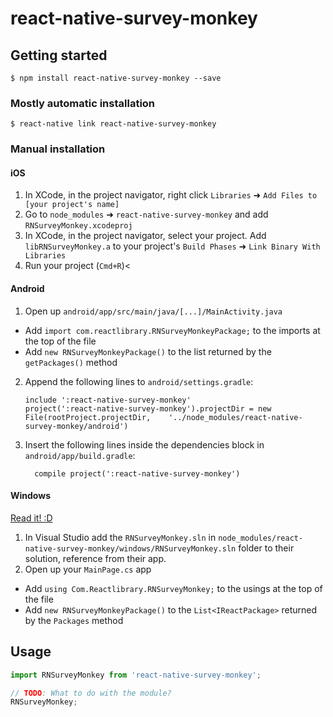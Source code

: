 
# react-native-survey-monkey

## Getting started

`$ npm install react-native-survey-monkey --save`

### Mostly automatic installation

`$ react-native link react-native-survey-monkey`

### Manual installation


#### iOS

1. In XCode, in the project navigator, right click `Libraries` ➜ `Add Files to [your project's name]`
2. Go to `node_modules` ➜ `react-native-survey-monkey` and add `RNSurveyMonkey.xcodeproj`
3. In XCode, in the project navigator, select your project. Add `libRNSurveyMonkey.a` to your project's `Build Phases` ➜ `Link Binary With Libraries`
4. Run your project (`Cmd+R`)<

#### Android

1. Open up `android/app/src/main/java/[...]/MainActivity.java`
  - Add `import com.reactlibrary.RNSurveyMonkeyPackage;` to the imports at the top of the file
  - Add `new RNSurveyMonkeyPackage()` to the list returned by the `getPackages()` method
2. Append the following lines to `android/settings.gradle`:
  	```
  	include ':react-native-survey-monkey'
  	project(':react-native-survey-monkey').projectDir = new File(rootProject.projectDir, 	'../node_modules/react-native-survey-monkey/android')
  	```
3. Insert the following lines inside the dependencies block in `android/app/build.gradle`:
  	```
      compile project(':react-native-survey-monkey')
  	```

#### Windows
[Read it! :D](https://github.com/ReactWindows/react-native)

1. In Visual Studio add the `RNSurveyMonkey.sln` in `node_modules/react-native-survey-monkey/windows/RNSurveyMonkey.sln` folder to their solution, reference from their app.
2. Open up your `MainPage.cs` app
  - Add `using Com.Reactlibrary.RNSurveyMonkey;` to the usings at the top of the file
  - Add `new RNSurveyMonkeyPackage()` to the `List<IReactPackage>` returned by the `Packages` method


## Usage
```javascript
import RNSurveyMonkey from 'react-native-survey-monkey';

// TODO: What to do with the module?
RNSurveyMonkey;
```
  